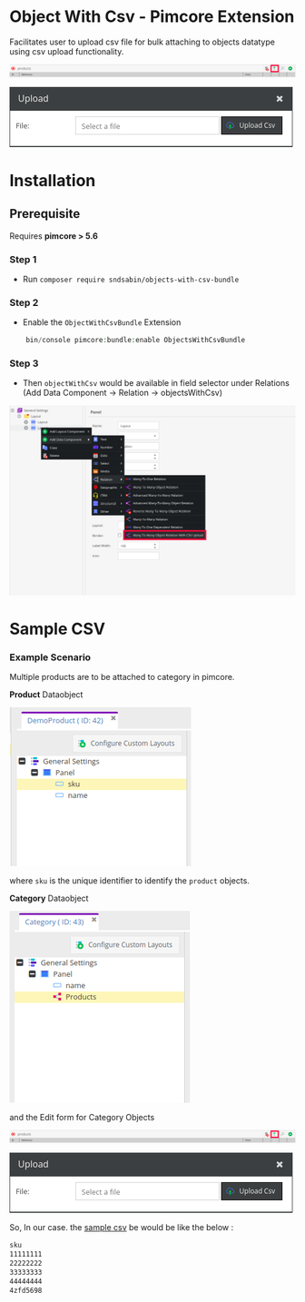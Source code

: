 # Object With Csv - Pimcore Extension

Facilitates user to upload csv file for bulk attaching to objects datatype using csv upload functionality.

![DataObject Edit Form](Docs/images/form.png "Dataobject Edit Form")

![CSV Upload](Docs/images/upload-modal.png "CSV Upload")

# Installation

## Prerequisite

Requires **pimcore > 5.6**

### Step 1

- Run `composer require sndsabin/objects-with-csv-bundle`

### Step 2

- Enable the `ObjectWithCsvBundle` Extension

```php
    bin/console pimcore:bundle:enable ObjectsWithCsvBundle
```

### Step 3

- Then `objectWithCsv` would be available in field selector under Relations (Add Data Component -> Relation -> objectsWithCsv)

![objectWithCsv](Docs/images/data-type.png "objectWithCsv")

# Sample CSV

### Example Scenario

Multiple products are to be attached to category in pimcore.

**Product** Dataobject

![product-dataobject](Docs/images/product.png "Product DataObject")

where `sku` is the unique identifier to identify the `product` objects.

**Category** Dataobject

![product-dataobject](Docs/images/category.png "Category DataObject")

and the Edit form for Category Objects

![DataObject Edit Form](Docs/images/form.png "Dataobject Edit Form")

![CSV Upload](Docs/images/upload-modal.png "CSV Upload")

So, In our case. the [sample csv](Docs/csv/bulk-upload.csv "Sample CSV") be would be like the below :

```
sku
11111111
22222222
33333333
44444444
4zfd5698
```

